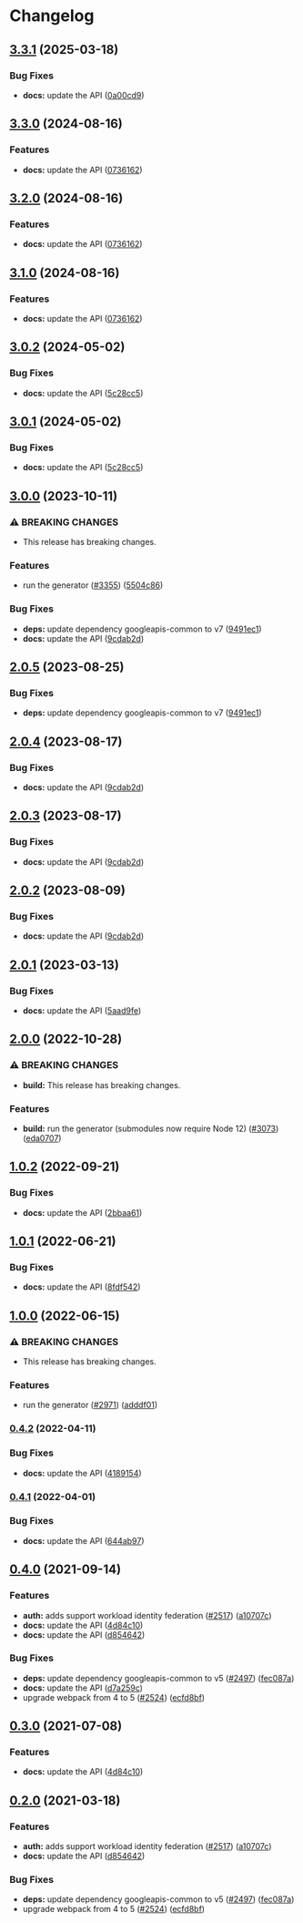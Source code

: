 # Changelog

## [3.3.1](https://github.com/googleapis/google-api-nodejs-client/compare/docs-v3.3.0...docs-v3.3.1) (2025-03-18)


### Bug Fixes

* **docs:** update the API ([0a00cd9](https://github.com/googleapis/google-api-nodejs-client/commit/0a00cd9b35c0f43a3e71007208912311c1096ff7))

## [3.3.0](https://github.com/googleapis/google-api-nodejs-client/compare/docs-v3.2.0...docs-v3.3.0) (2024-08-16)


### Features

* **docs:** update the API ([0736162](https://github.com/googleapis/google-api-nodejs-client/commit/07361625ae5b3bfee8e3e556b766a83f4c020854))

## [3.2.0](https://github.com/googleapis/google-api-nodejs-client/compare/docs-v3.1.0...docs-v3.2.0) (2024-08-16)


### Features

* **docs:** update the API ([0736162](https://github.com/googleapis/google-api-nodejs-client/commit/07361625ae5b3bfee8e3e556b766a83f4c020854))

## [3.1.0](https://github.com/googleapis/google-api-nodejs-client/compare/docs-v3.0.2...docs-v3.1.0) (2024-08-16)


### Features

* **docs:** update the API ([0736162](https://github.com/googleapis/google-api-nodejs-client/commit/07361625ae5b3bfee8e3e556b766a83f4c020854))

## [3.0.2](https://github.com/googleapis/google-api-nodejs-client/compare/docs-v3.0.1...docs-v3.0.2) (2024-05-02)


### Bug Fixes

* **docs:** update the API ([5c28cc5](https://github.com/googleapis/google-api-nodejs-client/commit/5c28cc5f90c3ec07902952673a54a9439aebaefe))

## [3.0.1](https://github.com/googleapis/google-api-nodejs-client/compare/docs-v3.0.0...docs-v3.0.1) (2024-05-02)


### Bug Fixes

* **docs:** update the API ([5c28cc5](https://github.com/googleapis/google-api-nodejs-client/commit/5c28cc5f90c3ec07902952673a54a9439aebaefe))

## [3.0.0](https://github.com/googleapis/google-api-nodejs-client/compare/docs-v2.0.5...docs-v3.0.0) (2023-10-11)


### ⚠ BREAKING CHANGES

* This release has breaking changes.

### Features

* run the generator ([#3355](https://github.com/googleapis/google-api-nodejs-client/issues/3355)) ([5504c86](https://github.com/googleapis/google-api-nodejs-client/commit/5504c86fd61740886047320e2ed70f02a164acd7))


### Bug Fixes

* **deps:** update dependency googleapis-common to v7 ([9491ec1](https://github.com/googleapis/google-api-nodejs-client/commit/9491ec1cdc3c413e7d73edcfcd59cf5c28a7c855))
* **docs:** update the API ([9cdab2d](https://github.com/googleapis/google-api-nodejs-client/commit/9cdab2d96b6d1059554dacbf42e61a52d6eb64c3))

## [2.0.5](https://github.com/googleapis/google-api-nodejs-client/compare/docs-v2.0.4...docs-v2.0.5) (2023-08-25)


### Bug Fixes

* **deps:** update dependency googleapis-common to v7 ([9491ec1](https://github.com/googleapis/google-api-nodejs-client/commit/9491ec1cdc3c413e7d73edcfcd59cf5c28a7c855))

## [2.0.4](https://github.com/googleapis/google-api-nodejs-client/compare/docs-v2.0.3...docs-v2.0.4) (2023-08-17)


### Bug Fixes

* **docs:** update the API ([9cdab2d](https://github.com/googleapis/google-api-nodejs-client/commit/9cdab2d96b6d1059554dacbf42e61a52d6eb64c3))

## [2.0.3](https://github.com/googleapis/google-api-nodejs-client/compare/docs-v2.0.2...docs-v2.0.3) (2023-08-17)


### Bug Fixes

* **docs:** update the API ([9cdab2d](https://github.com/googleapis/google-api-nodejs-client/commit/9cdab2d96b6d1059554dacbf42e61a52d6eb64c3))

## [2.0.2](https://github.com/googleapis/google-api-nodejs-client/compare/docs-v2.0.1...docs-v2.0.2) (2023-08-09)


### Bug Fixes

* **docs:** update the API ([9cdab2d](https://github.com/googleapis/google-api-nodejs-client/commit/9cdab2d96b6d1059554dacbf42e61a52d6eb64c3))

## [2.0.1](https://github.com/googleapis/google-api-nodejs-client/compare/docs-v2.0.0...docs-v2.0.1) (2023-03-13)


### Bug Fixes

* **docs:** update the API ([5aad9fe](https://github.com/googleapis/google-api-nodejs-client/commit/5aad9fe404a4ff40f02d80eabdb958073693f66b))

## [2.0.0](https://github.com/googleapis/google-api-nodejs-client/compare/docs-v1.0.2...docs-v2.0.0) (2022-10-28)


### ⚠ BREAKING CHANGES

* **build:** This release has breaking changes.

### Features

* **build:** run the generator (submodules now require Node 12) ([#3073](https://github.com/googleapis/google-api-nodejs-client/issues/3073)) ([eda0707](https://github.com/googleapis/google-api-nodejs-client/commit/eda07079dadab46a80b6f9ede618f4f43030169e))

## [1.0.2](https://github.com/googleapis/google-api-nodejs-client/compare/docs-v1.0.1...docs-v1.0.2) (2022-09-21)


### Bug Fixes

* **docs:** update the API ([2bbaa61](https://github.com/googleapis/google-api-nodejs-client/commit/2bbaa610fa3fe830ede0a731ecef7e62f4b2f14b))

## [1.0.1](https://github.com/googleapis/google-api-nodejs-client/compare/docs-v1.0.0...docs-v1.0.1) (2022-06-21)


### Bug Fixes

* **docs:** update the API ([8fdf542](https://github.com/googleapis/google-api-nodejs-client/commit/8fdf54259de9eeeab0ad2be6e435e48cbcfca1d7))

## [1.0.0](https://github.com/googleapis/google-api-nodejs-client/compare/docs-v0.4.2...docs-v1.0.0) (2022-06-15)


### ⚠ BREAKING CHANGES

* This release has breaking changes.

### Features

* run the generator ([#2971](https://github.com/googleapis/google-api-nodejs-client/issues/2971)) ([adddf01](https://github.com/googleapis/google-api-nodejs-client/commit/adddf018e7cb73adab7341053dd80d72c5a6248d))

### [0.4.2](https://github.com/googleapis/google-api-nodejs-client/compare/docs-v0.4.1...docs-v0.4.2) (2022-04-11)


### Bug Fixes

* **docs:** update the API ([4189154](https://github.com/googleapis/google-api-nodejs-client/commit/4189154feea1b67c29e05bd120a738a2356c2b71))

### [0.4.1](https://github.com/googleapis/google-api-nodejs-client/compare/docs-v0.4.0...docs-v0.4.1) (2022-04-01)


### Bug Fixes

* **docs:** update the API ([644ab97](https://github.com/googleapis/google-api-nodejs-client/commit/644ab97c8136cfae8b9992ce68b6a3d5914d5a88))

## [0.4.0](https://www.github.com/googleapis/google-api-nodejs-client/compare/docs-v0.3.0...docs-v0.4.0) (2021-09-14)


### Features

* **auth:** adds support workload identity federation ([#2517](https://www.github.com/googleapis/google-api-nodejs-client/issues/2517)) ([a10707c](https://www.github.com/googleapis/google-api-nodejs-client/commit/a10707c477759e7c9ef6360a2fe800856fb600c1))
* **docs:** update the API ([4d84c10](https://www.github.com/googleapis/google-api-nodejs-client/commit/4d84c1075833ab7a155a68022a62e6c19dc1822b))
* **docs:** update the API ([d854642](https://www.github.com/googleapis/google-api-nodejs-client/commit/d8546425ed347c70a702f38ea028ea163a8214ac))


### Bug Fixes

* **deps:** update dependency googleapis-common to v5 ([#2497](https://www.github.com/googleapis/google-api-nodejs-client/issues/2497)) ([fec087a](https://www.github.com/googleapis/google-api-nodejs-client/commit/fec087abcf3d994dd41c3ffa0a0c12b1f9f09dae))
* **docs:** update the API ([d7a259c](https://www.github.com/googleapis/google-api-nodejs-client/commit/d7a259c33610a3892a71e38ee319743b7b4b36fc))
* upgrade webpack from 4 to 5  ([#2524](https://www.github.com/googleapis/google-api-nodejs-client/issues/2524)) ([ecfd8bf](https://www.github.com/googleapis/google-api-nodejs-client/commit/ecfd8bfcd06e1beabff7ec9a8c4000222379eb8d))

## [0.3.0](https://www.github.com/googleapis/google-api-nodejs-client/compare/docs-v0.2.0...docs-v0.3.0) (2021-07-08)


### Features

* **docs:** update the API ([4d84c10](https://www.github.com/googleapis/google-api-nodejs-client/commit/4d84c1075833ab7a155a68022a62e6c19dc1822b))

## [0.2.0](https://www.github.com/googleapis/google-api-nodejs-client/compare/docs-v0.1.0...docs-v0.2.0) (2021-03-18)


### Features

* **auth:** adds support workload identity federation ([#2517](https://www.github.com/googleapis/google-api-nodejs-client/issues/2517)) ([a10707c](https://www.github.com/googleapis/google-api-nodejs-client/commit/a10707c477759e7c9ef6360a2fe800856fb600c1))
* **docs:** update the API ([d854642](https://www.github.com/googleapis/google-api-nodejs-client/commit/d8546425ed347c70a702f38ea028ea163a8214ac))


### Bug Fixes

* **deps:** update dependency googleapis-common to v5 ([#2497](https://www.github.com/googleapis/google-api-nodejs-client/issues/2497)) ([fec087a](https://www.github.com/googleapis/google-api-nodejs-client/commit/fec087abcf3d994dd41c3ffa0a0c12b1f9f09dae))
* upgrade webpack from 4 to 5  ([#2524](https://www.github.com/googleapis/google-api-nodejs-client/issues/2524)) ([ecfd8bf](https://www.github.com/googleapis/google-api-nodejs-client/commit/ecfd8bfcd06e1beabff7ec9a8c4000222379eb8d))
